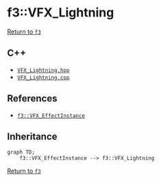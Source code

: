 # f3::VFX_Lightning

[Return to `f3`](/docs/f3.md)

## C++

- [`VFX_Lightning.hpp`](/src/f3/VFX_Lightning.hpp)
- [`VFX_Lightning.cpp`](/src/f3/VFX_Lightning.cpp)

## References

- [`f3::VFX_EffectInstance`](/docs/f3/VFX_EffectInstance.md)

## Inheritance

```mermaid
graph TD;
    f3::VFX_EffectInstance --> f3::VFX_Lightning
```

[Return to `f3`](/docs/f3.md)